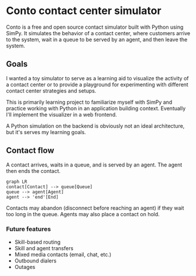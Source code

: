 # Conto contact center simulator

Conto is a free and open source contact simulator built with Python using SimPy. It simulates the behavior of a contact center, where customers arrive to the system, wait in a queue to be served by an agent, and then leave the system.

## Goals

I wanted a toy simulator to serve as a learning aid to visualize the activity of a contact center or to provide a playground for experimenting with different contact center strategies and setups.

This is primarily learning project to familiarize myself with SimPy and practice working with Python in an application building context. Eventually I'll implement the visualizer in a web frontend.

A Python simulation on the backend is obviously not an ideal architecture, but it's serves my learning goals.

## Contact flow

A contact arrives, waits in a queue, and is served by an agent. The agent then ends the contact.

```mermaid
graph LR
contact[Contact] --> queue[Queue]
queue --> agent[Agent]
agent --> 'end'[End]
```

Contacts may abandon (disconnect before reaching an agent) if they wait too long in the queue. Agents may also place a contact on hold.

### Future features

* Skill-based routing
* Skill and agent transfers
* Mixed media contacts (email, chat, etc.)
* Outbound dialers
* Outages
